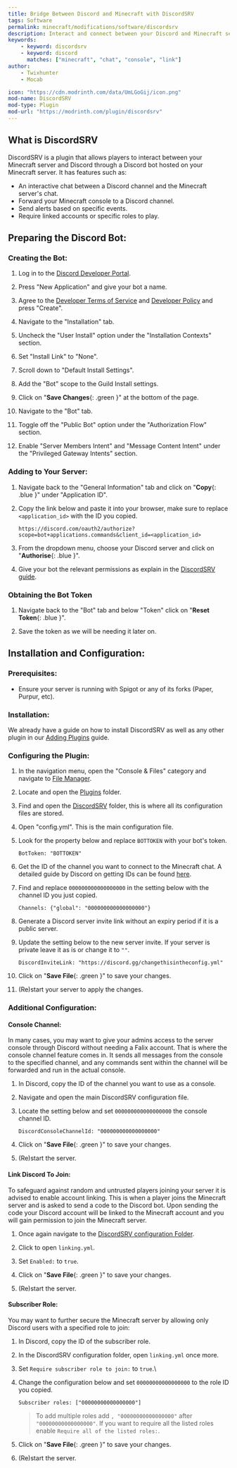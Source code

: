 ```yaml
---
title: Bridge Between Discord and Minecraft with DiscordSRV
tags: Software
permalink: minecraft/modifications/software/discordsrv
description: Interact and connect between your Discord and Minecraft servers.
keywords:
    - keyword: discordsrv
    - keyword: discord
      matches: ["minecraft", "chat", "console", "link"]
author:
    - Twixhunter
    - Mocab

icon: "https://cdn.modrinth.com/data/UmLGoGij/icon.png"
mod-name: DiscordSRV
mod-type: Plugin
mod-url: "https://modrinth.com/plugin/discordsrv"
---
```


## What is DiscordSRV

DiscordSRV is a plugin that allows players to interact between your Minecraft server and Discord through a Discord bot hosted on your Minecraft server. It has features such as:

-   An interactive chat between a Discord channel and the Minecraft server's chat.
-   Forward your Minecraft console to a Discord channel.
-   Send alerts based on specific events.
-   Require linked accounts or specific roles to play.

## Preparing the Discord Bot:

### Creating the Bot:

1. Log in to the [Discord Developer Portal](https://discord.com/developers/applications/).

2. Press "New Application" and give your bot a name.

3. Agree to the [Developer Terms of Service](https://support-dev.discord.com/hc/en-us/articles/8562894815383-Discord-Developer-Terms-of-Service) and [Developer Policy](https://support-dev.discord.com/hc/en-us/articles/8563934450327-Discord-Developer-Policy) and press "Create".

4. Navigate to the "Installation" tab.

5. Uncheck the "User Install" option under the "Installation Contexts" section.

6. Set "Install Link" to "None".

7. Scroll down to "Default Install Settings".

8. Add the "Bot" scope to the Guild Install settings.

9. Click on "**Save Changes**{: .green }" at the bottom of the page.

10. Navigate to the "Bot" tab.

11. Toggle off the "Public Bot" option under the "Authorization Flow" section.

12. Enable "Server Members Intent" and "Message Content Intent" under the "Privileged Gateway Intents" section.

### Adding to Your Server:

1.  Navigate back to the "General Information" tab and click on "**Copy**{: .blue }" under "Application ID".

2.  Copy the link below and paste it into your browser, make sure to replace `<application_id>` with the ID you copied.

    ```
    https://discord.com/oauth2/authorize?scope=bot+applications.commands&client_id=<application_id>
    ```

3.  From the dropdown menu, choose your Discord server and click on "**Authorise**{: .blue }".

4.  Give your bot the relevant permissions as explain in the [DiscordSRV guide](https://docs.discordsrv.com/installation/initial-setup/#advanced-information).

### Obtaining the Bot Token

1.  Navigate back to the "Bot" tab and below "Token" click on "**Reset Token**{: .blue }".

2.  Save the token as we will be needing it later on.

## Installation and Configuration:

### Prerequisites:

-   Ensure your server is running with Spigot or any of its forks (Paper, Purpur, etc).

### Installation:

We already have a guide on how to install DiscordSRV as well as any other plugin in our [Adding Plugins](/minecraft/modifications/general/adding-plugins) guide.

### Configuring the Plugin:

1. In the navigation menu, open the "Console & Files" category and navigate to [File Manager](https://client.falixnodes.net/server/filemanager).

2. Locate and open the [Plugins](https://client.falixnodes.net/server/filemanager?dir=/plugins/) folder.

3. Find and open the [DiscordSRV](https://client.falixnodes.net/server/filemanager?dir=/plugins/DiscordSRV/) folder, this is where all its configuration files are stored.

4. Open "config.yml". This is the main configuration file.

5. Look for the property below and replace `BOTTOKEN` with your bot's token.

    ```
    BotToken: "BOTTOKEN"
    ```

6. Get the ID of the channel you want to connect to the Minecraft chat. A detailed guide by Discord on getting IDs can be found [here](https://support.discord.com/hc/en-us/articles/206346498-Where-can-I-find-my-User-Server-Message-ID).

7. Find and replace `000000000000000000` in the setting below with the channel ID you just copied.

    ```
    Channels: {"global": "000000000000000000"}
    ```

8. Generate a Discord server invite link without an expiry period if it is a public server.

9. Update the setting below to the new server invite. If your server is private leave it as is or change it to `""`.

    ```
    DiscordInviteLink: "https://discord.gg/changethisintheconfig.yml"
    ```

10. Click on "**Save File**{: .green }" to save your changes.

11. (Re)start your server to apply the changes.

### Additional Configuration:

#### Console Channel:

In many cases, you may want to give your admins access to the server console through Discord without needing a Falix account. That is where the console channel feature comes in. It sends all messages from the console to the specified channel, and any commands sent within the channel will be forwarded and run in the actual console.

1. In Discord, copy the ID of the channel you want to use as a console.

2. Navigate and open the main DiscordSRV configuration file.

3. Locate the setting below and set `000000000000000000` the console channel ID.

    ```
    DiscordConsoleChannelId: "000000000000000000"
    ```

4. Click on "**Save File**{: .green }" to save your changes.

5. (Re)start the server.

#### Link Discord To Join:

To safeguard against random and untrusted players joining your server it is advised to enable account linking. This is when a player joins the Minecraft server and is asked to send a code to the Discord bot. Upon sending the code your Discord account will be linked to the Minecraft account and you will gain permission to join the Minecraft server.

1. Once again navigate to the [DiscordSRV configuration Folder](https://client.falixnodes.net/server/filemanager?dir=/plugins/DiscordSRV/).

2. Click to open `linking.yml`.

3. Set `Enabled:` to `true`.

4. Click on "**Save File**{: .green }" to save your changes.

5. (Re)start the server.

#### Subscriber Role:

You may want to further secure the Minecraft server by allowing only Discord users with a specified role to join:

1. In Discord, copy the ID of the subscriber role.

2. In the DiscordSRV configuration folder, open `linking.yml` once more.

3. Set `Require subscriber role to join:` to `true`.\

4. Change the configuration below and set `00000000000000000` to the role ID you copied.

    ```
    Subscriber roles: ["00000000000000000"]
    ```

    > To add multiple roles add `, "00000000000000000"` after `"00000000000000000"`.
    > If you want to require all the listed roles enable `Require all of the listed roles:`.

5. Click on "**Save File**{: .green }" to save your changes.

6. (Re)start the server.
